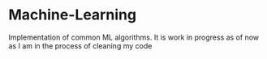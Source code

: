# Machine-Learning
Implementation of common ML algorithms. It is work in progress as of now as I am in the process of cleaning my code
